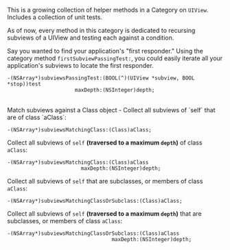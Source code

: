 This is a growing collection of helper methods in a Category on `UIView`. Includes a collection of unit tests.  

As of now, every method in this category is dedicated to recursing subviews of a UIView and testing each against a condition.  

Say you wanted to find your application's "first responder."  Using the category method `firstSubviewPassingTest:`, you could easily iterate all your application's subviews to locate the first responder.


    -(NSArray*)subviewsPassingTest:(BOOL(^)(UIView *subview, BOOL *stop))test
                          maxDepth:(NSInteger)depth;


<br/>
Match subviews against a Class object
-
Collect all subviews of `self` that are of class `aClass`:
    
    -(NSArray*)subviewsMatchingClass:(Class)aClass;
    
Collect all subviews of `self` **(traversed to a maximum `depth`)**  of class `aClass`:
    
    -(NSArray*)subviewsMatchingClass:(Class)aClass
                            maxDepth:(NSInteger)depth;

Collect all subviews of `self` that are subclasses, or members of class `aClass`:
    
    -(NSArray*)subviewsMatchingClassOrSubclass:(Class)aClass;

Collect all subviews of `self` **(traversed to a maximum `depth`)** that are subclasses, or members of class `aClass`:
    
    -(NSArray*)subviewsMatchingClassOrSubclass:(Class)aClass
                                      maxDepth:(NSInteger)depth;


